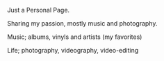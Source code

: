 Just a Personal Page.

Sharing my passion, mostly music and photography.

Music; albums, vinyls and artists (my favorites)

Life; photography, videography, video-editing
